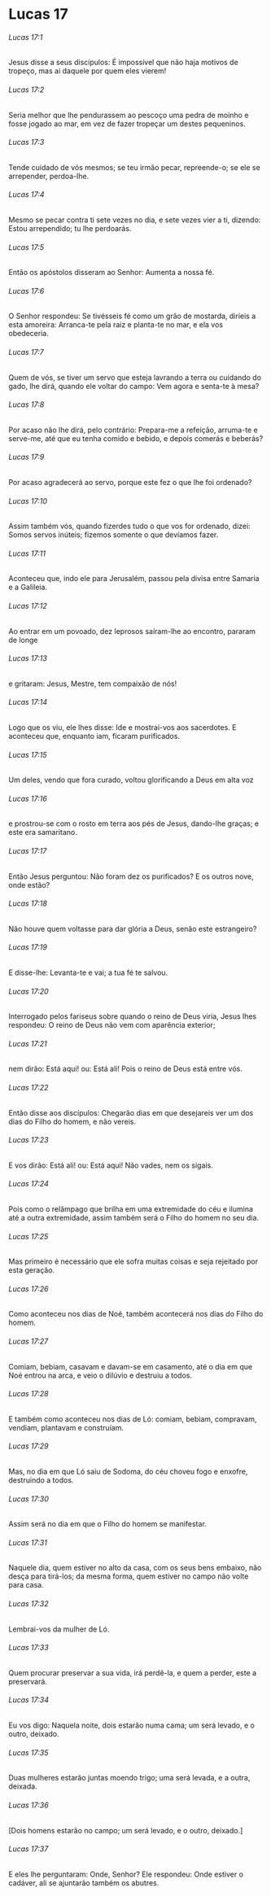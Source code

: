 # Lucas 17

###### Lucas 17:1

Jesus disse a seus discípulos: É impossível que não haja motivos de tropeço, mas ai daquele por quem eles vierem!

###### Lucas 17:2

Seria melhor que lhe pendurassem ao pescoço uma pedra de moinho e fosse jogado ao mar, em vez de fazer tropeçar um destes pequeninos.

###### Lucas 17:3

Tende cuidado de vós mesmos; se teu irmão pecar, repreende-o; se ele se arrepender, perdoa-lhe.

###### Lucas 17:4

Mesmo se pecar contra ti sete vezes no dia, e sete vezes vier a ti, dizendo: Estou arrependido; tu lhe perdoarás.

###### Lucas 17:5

Então os apóstolos disseram ao Senhor: Aumenta a nossa fé.

###### Lucas 17:6

O Senhor respondeu: Se tivésseis fé como um grão de mostarda, diríeis a esta amoreira: Arranca-te pela raiz e planta-te no mar, e ela vos obedeceria.

###### Lucas 17:7

Quem de vós, se tiver um servo que esteja lavrando a terra ou cuidando do gado, lhe dirá, quando ele voltar do campo: Vem agora e senta-te à mesa?

###### Lucas 17:8

Por acaso não lhe dirá, pelo contrário: Prepara-me a refeição, arruma-te e serve-me, até que eu tenha comido e bebido, e depois comerás e beberás?

###### Lucas 17:9

Por acaso agradecerá ao servo, porque este fez o que lhe foi ordenado?

###### Lucas 17:10

Assim também vós, quando fizerdes tudo o que vos for ordenado, dizei: Somos servos inúteis; fizemos somente o que devíamos fazer.

###### Lucas 17:11

Aconteceu que, indo ele para Jerusalém, passou pela divisa entre Samaria e a Galileia.

###### Lucas 17:12

Ao entrar em um povoado, dez leprosos saíram-lhe ao encontro, pararam de longe

###### Lucas 17:13

e gritaram: Jesus, Mestre, tem compaixão de nós!

###### Lucas 17:14

Logo que os viu, ele lhes disse: Ide e mostrai-vos aos sacerdotes. E aconteceu que, enquanto iam, ficaram purificados.

###### Lucas 17:15

Um deles, vendo que fora curado, voltou glorificando a Deus em alta voz

###### Lucas 17:16

e prostrou-se com o rosto em terra aos pés de Jesus, dando-lhe graças; e este era samaritano.

###### Lucas 17:17

Então Jesus perguntou: Não foram dez os purificados? E os outros nove, onde estão?

###### Lucas 17:18

Não houve quem voltasse para dar glória a Deus, senão este estrangeiro?

###### Lucas 17:19

E disse-lhe: Levanta-te e vai; a tua fé te salvou.

###### Lucas 17:20

Interrogado pelos fariseus sobre quando o reino de Deus viria, Jesus lhes respondeu: O reino de Deus não vem com aparência exterior;

###### Lucas 17:21

nem dirão: Está aqui! ou: Está ali! Pois o reino de Deus está entre vós.

###### Lucas 17:22

Então disse aos discípulos: Chegarão dias em que desejareis ver um dos dias do Filho do homem, e não vereis.

###### Lucas 17:23

E vos dirão: Está ali! ou: Está aqui! Não vades, nem os sigais.

###### Lucas 17:24

Pois como o relâmpago que brilha em uma extremidade do céu e ilumina até a outra extremidade, assim também será o Filho do homem no seu dia.

###### Lucas 17:25

Mas primeiro é necessário que ele sofra muitas coisas e seja rejeitado por esta geração.

###### Lucas 17:26

Como aconteceu nos dias de Noé, também acontecerá nos dias do Filho do homem.

###### Lucas 17:27

Comiam, bebiam, casavam e davam-se em casamento, até o dia em que Noé entrou na arca, e veio o dilúvio e destruiu a todos.

###### Lucas 17:28

E também como aconteceu nos dias de Ló: comiam, bebiam, compravam, vendiam, plantavam e construíam.

###### Lucas 17:29

Mas, no dia em que Ló saiu de Sodoma, do céu choveu fogo e enxofre, destruindo a todos.

###### Lucas 17:30

Assim será no dia em que o Filho do homem se manifestar.

###### Lucas 17:31

Naquele dia, quem estiver no alto da casa, com os seus bens embaixo, não desça para tirá-los; da mesma forma, quem estiver no campo não volte para casa.

###### Lucas 17:32

Lembrai-vos da mulher de Ló.

###### Lucas 17:33

Quem procurar preservar a sua vida, irá perdê-la, e quem a perder, este a preservará.

###### Lucas 17:34

Eu vos digo: Naquela noite, dois estarão numa cama; um será levado, e o outro, deixado.

###### Lucas 17:35

Duas mulheres estarão juntas moendo trigo; uma será levada, e a outra, deixada.

###### Lucas 17:36

[Dois homens estarão no campo; um será levado, e o outro, deixado.]

###### Lucas 17:37

E eles lhe perguntaram: Onde, Senhor? Ele respondeu: Onde estiver o cadáver, ali se ajuntarão também os abutres.

